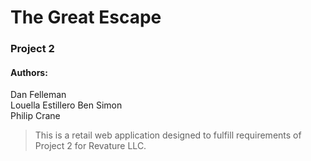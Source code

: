 # The Great Escape  
### Project 2 
#### Authors:  
Dan Felleman  
Louella Estillero
Ben Simon  
Philip Crane  

> This is a retail web application designed to fulfill requirements of Project 2 for Revature LLC.  
>  
> 
